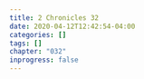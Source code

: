 ```yaml
---
title: 2 Chronicles 32
date: 2020-04-12T12:42:54-04:00
categories: []
tags: []
chapter: "032"
inprogress: false
---
```


